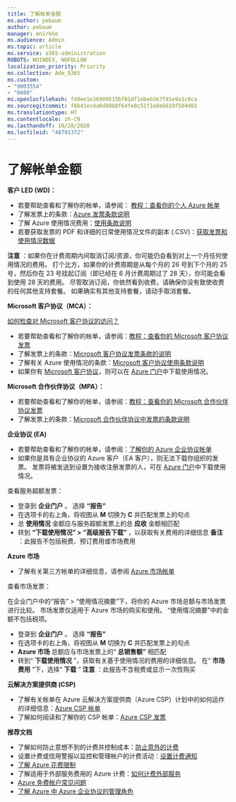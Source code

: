 ```yaml
---
title: 了解帐单金额
ms.author: pebaum
author: pebaum
manager: mnirkhe
ms.audience: Admin
ms.topic: article
ms.service: o365-administration
ROBOTS: NOINDEX, NOFOLLOW
localization_priority: Priority
ms.collection: Adm_O365
ms.custom:
- "9003554"
- "6680"
ms.openlocfilehash: f48ee1e36909515bf81df1ebeb367f91e9a1c9ca
ms.sourcegitcommit: f8b41ecda6db0b8f64fe0c51f1e8e6619f504d61
ms.translationtype: HT
ms.contentlocale: zh-CN
ms.lasthandoff: 10/28/2020
ms.locfileid: "48791372"
---
```

# <a name="understand-billing-amount"></a>了解帐单金额

**客户 LED (WD)：**

- 若要帮助查看和了解你的帐单，请参阅： [教程：查看你的个人 Azure 帐单](https://docs.microsoft.com/azure/cost-management-billing/understand/review-individual-bill?WT.mc_id=Portal-Microsoft_Azure_Support)
- 了解发票上的条款：[Azure 发票条款说明](https://docs.microsoft.com/azure/cost-management-billing/understand/understand-invoice?WT.mc_id=Portal-Microsoft_Azure_Support)
- 了解 Azure 使用情况费用：[使用条款说明](https://docs.microsoft.com/azure/cost-management-billing/understand/understand-usage?WT.mc_id=Portal-Microsoft_Azure_Support)
- 若要获取发票的 PDF 和详细的日常使用情况文件的副本 (.CSV)：[获取发票和使用情况数据](https://docs.microsoft.com/azure/billing/billing-download-azure-invoice-daily-usage-date?WT.mc_id=Portal-Microsoft_Azure_Support)

**注意** ：如果你在计费周期内间取消订阅/资源，你可能仍会看到对上一个月任何使用情况的费用。 打个比方，如果你的计费周期是从每个月的 26 号到下个月的 25 号，然后你在 23 号挂起订阅（即已经在 6 月计费周期过了 28 天），你可能会看到使用 28 天的费用。 尽管取消订阅，你依然看到收费，请确保你没有致使收费的任何其他支持套餐。 如果确实有其他支持套餐，请动手取消套餐。

**Microsoft 客户协议（MCA）：**

[如何检查对 Microsoft 客户协议的访问？](https://docs.microsoft.com/azure/cost-management-billing/manage/download-azure-invoice-daily-usage-date?WT.mc_id=Portal-Microsoft_Azure_Support#check-access-to-a-microsoft-customer-agreement)

- 若要帮助查看和了解你的帐单，请参阅：[教程：查看你的 Microsoft 客户协议发票](https://docs.microsoft.com/azure/cost-management-billing/understand/review-customer-agreement-bill?WT.mc_id=Portal-Microsoft_Azure_Support)
- 了解发票上的条款：[Microsoft 客户协议发票条款的说明](https://docs.microsoft.com/azure/cost-management-billing/understand/mca-understand-your-invoice?WT.mc_id=Portal-Microsoft_Azure_Support)
- 了解有关 Azure 使用情况的条款：[Microsoft 客户协议使用条款说明](https://docs.microsoft.com/azure/cost-management-billing/understand/mca-understand-your-usage?WT.mc_id=Portal-Microsoft_Azure_Support)
- 如果你有 [Microsoft 客户协议](https://docs.microsoft.com/azure/cost-management-billing/manage/download-azure-invoice-daily-usage-date?WT.mc_id=Portal-Microsoft_Azure_Support#check-access-to-a-microsoft-customer-agreement)，则可以在 [Azure 门户](https://portal.azure.com/)中下载使用情况。

**Microsoft 合作伙伴协议（MPA）：**

- 若要帮助查看和了解你的帐单，请参阅：[教程：查看你的 Microsoft 合作伙伴协议发票](https://docs.microsoft.com/azure/cost-management-billing/understand/review-partner-agreement-bill?WT.mc_id=Portal-Microsoft_Azure_Support)
- 了解发票上的条款：[Microsoft 合作伙伴协议中发票的条款说明](https://docs.microsoft.com/azure/cost-management-billing/understand/mpa-invoice-terms?WT.mc_id=Portal-Microsoft_Azure_Support)

**企业协议 (EA)**

- 若要帮助查看和了解你的帐单，请参阅：[了解你的 Azure 企业协议帐单](https://docs.microsoft.com/azure/cost-management-billing/understand/review-enterprise-agreement-bill?WT.mc_id=Portal-Microsoft_Azure_Support)
- 如果你是具有企业协议的 Azure 客户（EA 客户），则无法下载你组织的发票。 发票将被发送到设置为接收注册发票的人，可在 [Azure 门户](https://portal.azure.com/)中下载使用情况。

查看服务超额发票：

- 登录到 **企业门户** 。 选择 **“报告”**
- 在选项卡的右上角，将视图从 **M** 切换为 **C** 并匹配发票上的句点
- 总 **使用情况** 金额应与服务超额发票上的总 **应收** 金额相匹配
- 转到 **“下载使用情况” > “高级报告下载”** ，以获取有关费用的详细信息 **备注** ：此报告不包括税费、预订费用或市场费用

**Azure 市场**

- 了解有关第三方帐单的详细信息，请参阅 [Azure 市场帐单](https://docs.microsoft.com/azure/billing/billing-understand-your-azure-marketplace-charges?WT.mc_id=Portal-Microsoft_Azure_Support)

查看市场发票：

在企业门户中的“报告” > “使用情况摘要”下，将你的 Azure 市场总额与市场发票进行比较。 市场发票仅适用于 Azure 市场的购买和使用。 “使用情况摘要”中的金额不包括税项。

- 登录到 **企业门户** 。 选择 **“报告”**
- 在选项卡的右上角，将视图从 **M** 切换为 **C** 并匹配发票上的句点
- **Azure 市场** 总额应与市场发票上的“ **总销售额”** 相匹配
- 转到“ **下载使用情况** ”，获取有关基于使用情况的费用的详细信息。 在“ **市场费用** ”下，选择“ **下载** ” **注意** ：此报告不含税费或显示一次性购买

**云解决方案提供商 (CSP)**

- 了解有关帐单在 Azure 云解决方案提供商（Azure CSP）计划中的如何运作的详细信息：[Azure CSP 帐单](https://docs.microsoft.com/azure/cloud-solution-provider/billing/azure-csp-billing-overview?WT.mc_id=Portal-Microsoft_Azure_Support)
- 了解如何阅读和了解你的 CSP 帐单：[Azure CSP 发票](https://docs.microsoft.com/azure/cloud-solution-provider/billing/azure-csp-invoice?WT.mc_id=Portal-Microsoft_Azure_Support)

**推荐文档**

- 了解如何防止意想不到的计费并控制成本：[防止意外的计费](https://docs.microsoft.com/azure/cost-management-billing/manage/getting-started?WT.mc_id=Portal-Microsoft_Azure_Support)
- 设置计费或信用警报以监控和管理帐户的计费活动：[设置计费通知](https://docs.microsoft.com/azure/cost-management-billing/costs/cost-mgt-alerts-monitor-usage-spending?WT.mc_id=Portal-Microsoft_Azure_Support)
- [了解 Azure 花费限制](https://docs.microsoft.com/azure/cost-management-billing/manage/spending-limit?WT.mc_id=Portal-Microsoft_Azure_Support)
- 了解适用于外部服务费用的 Azure 计费：[如何计费外部服务](https://docs.microsoft.com/azure/cost-management-billing/understand/understand-azure-marketplace-charges?WT.mc_id=Portal-Microsoft_Azure_Support)
- [Azure 免费帐户常见问题](https://azure.microsoft.com/free/free-account-faq/)
- [了解 Azure 中 Azure 企业协议的管理角色](https://docs.microsoft.com/azure/cost-management-billing/manage/understand-ea-roles?WT.mc_id=Portal-Microsoft_Azure_Support)